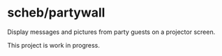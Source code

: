 scheb/partywall
===============

Display messages and pictures from party guests on a projector screen.

This project is work in progress.
